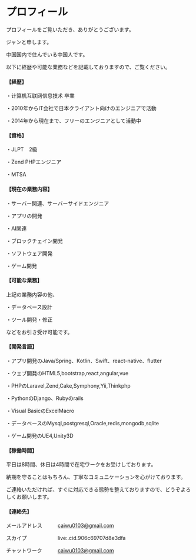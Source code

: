 # プロフィール
プロフィールをご覧いただき、ありがとうございます。

ジャンと申します。


中国国内で住んでいる中国人です。

以下に経歴や可能な業務などを記載しておりますので、ご覧ください。

#### 【経歴】
・计算机互联网信息技术 卒業 

・2010年からIT会社で日本クライアント向けのエンジニアで活動

・2014年から現在まで、フリーのエンジニアとして活動中


#### 【資格】
・JLPT　2級

・Zend PHPエンジニア

・MTSA


#### 【現在の業務内容】
・サーバー関連、サーバーサイドエンジニア

・アプリの開発　

・AI関連

・ブロックチェイン開発

・ソフトウェア開発

・ゲーム開発


#### 【可能な業務】
上記の業務内容の他、

・データベース設計

・ツール開発・修正

などをお引き受け可能です。


#### 【開発言語】
・アプリ開発のJava/Spring、Kotlin、Swift、react-native、flutter

・ウェブ開発のHTML5,bootstrap,react,angular,vue

・PHPのLaravel,Zend,Cake,Symphony,Yii,Thinkphp

・PythonのDjango、Rubyのrails

・Visual BasicのExcelMacro

・データベースのMysql,postgresql,Oracle,redis,mongodb,sqlite

・ゲーム開発のUE4,Unity3D


#### 【稼働時間】
平日は8時間、休日は4時間で在宅ワークをお受けしております。


納期を守ることはもちろん、丁寧なコミュニケーションを心がけております。

ご連絡いただければ、すぐに対応できる態勢を整えておりますので、どうぞよろしくお願いします。


#### 【連絡先】
メールアドレス　　　caiwu0103@gmail.com

スカイプ　　　　　　live:.cid.906c69707d8e3dfa

チャットワーク　　　caiwu0103@gmail.com
